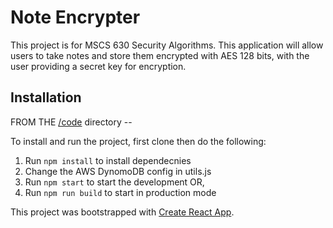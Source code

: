 # Note Encrypter

This project is for MSCS 630 Security Algorithms. This application will allow users to take notes and store them encrypted with AES 128 bits, with the user providing a secret key for encryption.

## Installation

FROM THE [/code]() directory --

To install and run the project, first clone then do the following:

1. Run `npm install` to install dependecnies
2. Change the AWS DynomoDB config in utils.js
3. Run `npm start` to start the development OR,
4. Run `npm run build` to start in production mode

This project was bootstrapped with [Create React App](https://github.com/facebook/create-react-app).
